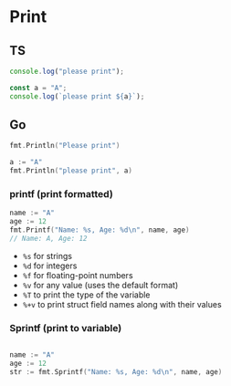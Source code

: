 # Print

## TS

```ts
console.log("please print");

const a = "A";
console.log(`please print ${a}`);
```

## Go

```go
fmt.Println("Please print")

a := "A"
fmt.Println("please print", a)
```

### printf (print formatted)

```go
name := "A"
age := 12
fmt.Printf("Name: %s, Age: %d\n", name, age)
// Name: A, Age: 12
```

- `%s` for strings
- `%d` for integers
- `%f` for floating-point numbers
- `%v` for any value (uses the default format)
- `%T` to print the type of the variable
- `%+v` to print struct field names along with their values

### Sprintf (print to variable)

```go

name := "A"
age := 12
str := fmt.Sprintf("Name: %s, Age: %d\n", name, age)

```
